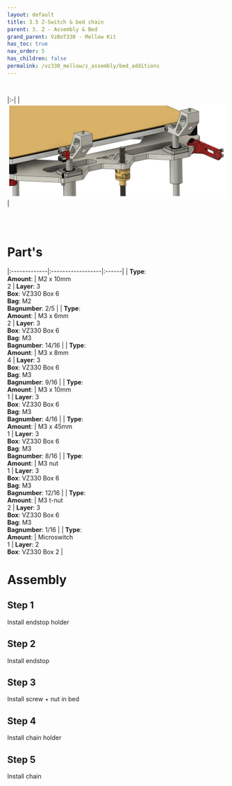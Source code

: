 ```yaml
---
layout: default
title: 3.5 Z-Switch & bed chain
parent: 3. Z - Assembly & Bed
grand_parent: VzBoT330 - Mellow Kit
has_toc: true
nav_order: 5
has_children: false
permalink: /vz330_mellow/z_assembly/bed_additions
---
```


<br>

|:-|
| ![Overview](../../assets/images/manual/vz330_mellow/z_assembly/bed_additions/overview.png) |

<br>
<br>

# Part's

|:-------------|:------------------|:------|
| **Type**: <br> **Amount**: | M2 x 10mm <br> 2 | **Layer**: 3 <br> **Box**: VZ330 Box 6 <br> **Bag**: M2 <br> **Bagnumber**: 2/5 |
| **Type**: <br> **Amount**: | M3 x 6mm <br> 2 | **Layer**: 3 <br> **Box**: VZ330 Box 6 <br> **Bag**: M3 <br> **Bagnumber**: 14/16 |
| **Type**: <br> **Amount**: | M3 x 8mm <br> 4 | **Layer**: 3 <br> **Box**: VZ330 Box 6 <br> **Bag**: M3 <br> **Bagnumber**: 9/16 |
| **Type**: <br> **Amount**: | M3 x 10mm <br> 1 | **Layer**: 3 <br> **Box**: VZ330 Box 6 <br> **Bag**: M3 <br> **Bagnumber**: 4/16 |
| **Type**: <br> **Amount**: | M3 x 45mm <br> 1 | **Layer**: 3 <br> **Box**: VZ330 Box 6 <br> **Bag**: M3 <br> **Bagnumber**: 8/16 |
| **Type**: <br> **Amount**: | M3 nut <br> 1 | **Layer**: 3 <br> **Box**: VZ330 Box 6 <br> **Bag**: M3 <br> **Bagnumber**: 12/16 |
| **Type**: <br> **Amount**: | M3 t-nut <br> 2 | **Layer**: 3 <br> **Box**: VZ330 Box 6 <br> **Bag**: M3 <br> **Bagnumber**: 1/16 |
| **Type**: <br> **Amount**: | Microswitch <br> 1 | **Layer**: 2 <br> **Box**: VZ330 Box 2 |

# Assembly

## Step 1

Install endstop holder

## Step 2

Install endstop

## Step 3

Install screw + nut in bed

## Step 4

Install chain holder

## Step 5

Install chain
